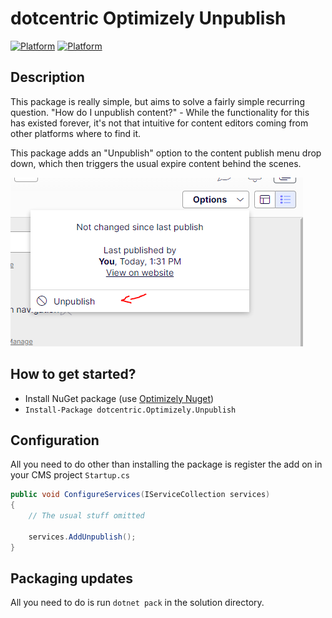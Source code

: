 # dotcentric Optimizely Unpublish

[![Platform](https://img.shields.io/badge/Platform-.NET%206-blue.svg?style=flat)](https://docs.microsoft.com/en-us/dotnet/)
[![Platform](https://img.shields.io/badge/Optimizely-%2012-orange.svg?style=flat)](http://world.episerver.com/cms/)

## Description
This package is really simple, but aims to solve a fairly simple recurring question. "How do I unpublish content?" - While the functionality for this has existed forever, it's not that intuitive for content editors coming from other platforms where to find it.

This package adds an "Unpublish" option to the content publish menu drop down, which then triggers the usual expire content behind the scenes.

![Screenshot of package](/images/unpublish.png)

## How to get started?
* Install NuGet package (use [Optimizely Nuget](http://nuget.episerver.com))
* ``Install-Package dotcentric.Optimizely.Unpublish``

## Configuration

All you need to do other than installing the package is register the add on in your CMS project `Startup.cs`

```cs
public void ConfigureServices(IServiceCollection services)
{
    // The usual stuff omitted

    services.AddUnpublish();
}
```

## Packaging updates
All you need to do is run `dotnet pack` in the solution directory.

